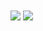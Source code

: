 <a>
  <img align="center" src="https://github-readme-stats.vercel.app/api?username=NoPantsCrash&theme=dark&show_icons=true&count_private=true&hide_rank=true"/>  
  <img align="center" src="https://github-readme-stats.vercel.app/api/top-langs/?username=NoPantsCrash&theme=dark&show_icons=true" />

</a>
